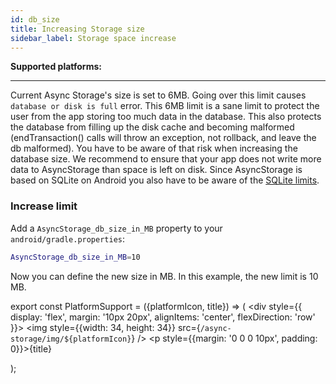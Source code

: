 ```yaml
---
id: db_size
title: Increasing Storage size
sidebar_label: Storage space increase
---
```



**Supported platforms:**
<PlatformSupport title="Android" platformIcon="icon_android.svg"></PlatformSupport>

---

Current Async Storage's size is set to 6MB. Going over this limit causes `database or disk is full` error. This 6MB limit is a sane limit to protect the user from the app storing too much data in the database. This also protects the database from filling up the disk cache and becoming malformed (endTransaction() calls will throw an exception, not rollback, and leave the db malformed). You have to be aware of that risk when increasing the database size. We recommend to ensure that your app does not write more data to AsyncStorage than space is left on disk. Since AsyncStorage is based on SQLite on Android you also have to be aware of the [SQLite limits](https://www.sqlite.org/limits.html).

### Increase limit

Add a `AsyncStorage_db_size_in_MB` property to your `android/gradle.properties`:

```bash
AsyncStorage_db_size_in_MB=10
```

Now you can define the new size in MB. In this example, the new limit is 10 MB.

<!-- ------------------------ COMPONENTS ------------------------ -->

export const PlatformSupport = ({platformIcon, title}) => (
    <div style={{
        display: 'flex',
        margin: '10px 20px',
        alignItems: 'center',
        flexDirection: 'row'
    }}>
      <img
       style={{width: 34, height: 34}}
       src={`/async-storage/img/${platformIcon}`} />
      <p style={{margin: '0 0 0 10px', padding: 0}}>{title}</p>
    </div>
  );
